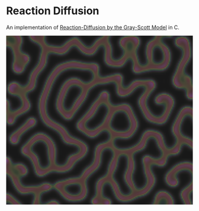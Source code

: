 Reaction Diffusion
==================

An implementation of [Reaction-Diffusion by the Gray-Scott
Model](http://groups.csail.mit.edu/mac/projects/amorphous/GrayScott/) in C.

![screenshot](screenshot.png "Screenshot")

